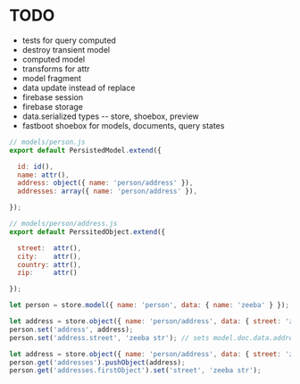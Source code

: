 # TODO

* tests for query computed
* destroy transient model
* computed model
* transforms for attr
* model fragment
* data update instead of replace
* firebase session
* firebase storage
* data.serialized types -- store, shoebox, preview
* fastboot shoebox for models, documents, query states

``` javascript
// models/person.js
export default PersistedModel.extend({

  id: id(),
  name: attr(),
  address: object({ name: 'person/address' }),
  addresses: array({ name: 'person/address' }),

});

// models/person/address.js
export default PerssitedObject.extend({

  street:  attr(),
  city:    attr(),
  country: attr(),
  zip:     attr()

});

let person = store.model({ name: 'person', data: { name: 'zeeba' } });

let address = store.object({ name: 'person/address', data: { street: 'zeeba str' } }); // initial data applied on set
person.set('address', address);
person.set('address.street', 'zeeba str'); // sets model.doc.data.address.street

let address = store.object({ name: 'person/address', data: { street: 'zeeba str' } }); // initial data applied on set
person.get('addresses').pushObject(address);
person.get('addresses.firstObject').set('street', 'zeeba str');
```
